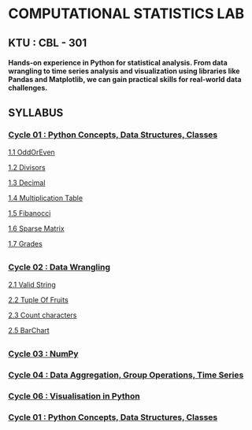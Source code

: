 # COMPUTATIONAL STATISTICS LAB

## KTU : CBL - 301

#### Hands-on experience in Python for statistical analysis. From data wrangling to time series analysis and visualization using libraries like Pandas and Matplotlib, we can gain practical skills for real-world data challenges.

## SYLLABUS

### [Cycle 01 : Python Concepts, Data Structures, Classes](./cycle1)

[1.1 OddOrEven](./cycle1/oddOrEven.py)

[1.2 Divisors](./cycle1/divisors.py)

[1.3 Decimal](./cycle1/diffBase.py)

[1.4 Multiplication Table](./cycle1/multiplicationTable.py)

[1.5 Fibanocci](./cycle1/fibanocci.py)

[1.6 Sparse Matrix](./cycle1/sparse.py)

[1.7 Grades](./cycle1/studGrades.py)

##

### [Cycle 02 : Data Wrangling](./cycle2)

[2.1 Valid String](./cycle2/string.py)

[2.2 Tuple Of Fruits](./cycle2/fruits.py)

[2.3 Count characters](./cycle2/count.py)

[2.5 BarChart](./cycle2/barchart.py)

##

### [Cycle 03 : NumPy](./cycle3)

### [Cycle 04 : Data Aggregation, Group Operations, Time Series](./cycle4)

### [Cycle 06 : Visualisation in Python](./cycle5)

### [Cycle 01 : Python Concepts, Data Structures, Classes](./cycle1)

#### []()

